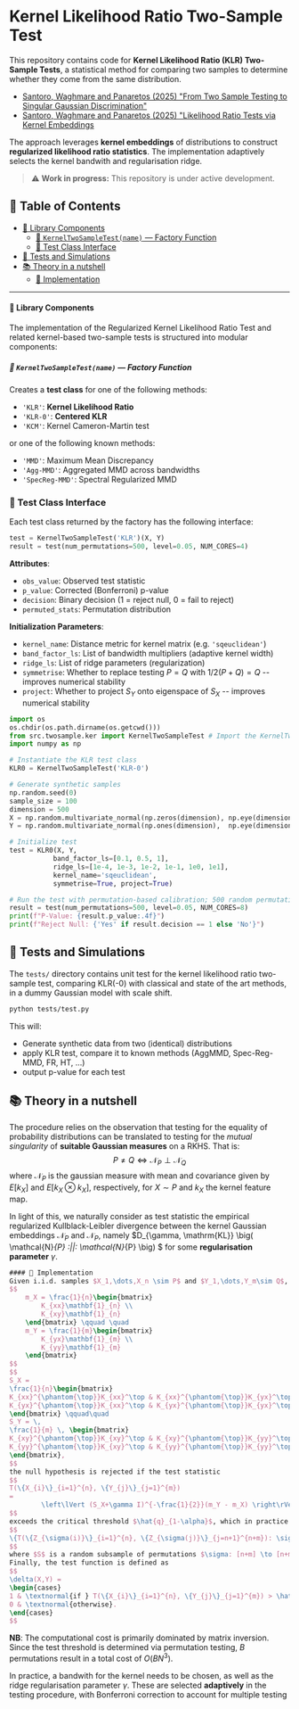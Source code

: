 
# Kernel Likelihood Ratio Two-Sample Test

This repository contains code for **Kernel Likelihood Ratio (KLR) Two-Sample Tests**, a statistical method for comparing two samples to determine whether they come from the same distribution.

* [Santoro, Waghmare and Panaretos (2025) "From Two Sample Testing to Singular Gaussian Discrimination"](https://arxiv.org/abs/2505.04613)
* [Santoro, Waghmare and Panaretos (2025) "Likelihood Ratio Tests via Kernel Embeddings]()

The approach leverages **kernel embeddings** of distributions to construct **regularized likelihood ratio statistics**.
The implementation adaptively selects the kernel bandwith and regularisation ridge.

> ⚠ **Work in progress:**
> This repository is under active development.


## 📑 Table of Contents

<!-- - [Kernel Likelihood Ratio Two-Sample Test](#kernel-likelihood-ratio-two-sample-test) -->
- [🧩 Library Components](#-library-components)
    - [🧪 `KernelTwoSampleTest(name)` — Factory Function](#-kerneltwosampletestname--factory-function)
    - [🧫 Test Class Interface](#-test-class-interface)
- [🔹 Tests and Simulations](#-tests-and-simulations)
- [📚 Theory in a nutshell](#-theory-in-a-nutshell)
    - [🔧 Implementation](#-implementation)


---


#### 🧩 Library Components
 
The implementation of the Regularized Kernel Likelihood Ratio Test and related kernel-based two-sample tests is structured into modular components:

##### 🧪 `KernelTwoSampleTest(name)` — Factory Function

Creates a **test class** for one of the following methods:
* `'KLR'`: **Kernel Likelihood Ratio**
* `'KLR-0'`: **Centered KLR**
* `'KCM'`: Kernel Cameron-Martin test

or one of the following known methods:

* `'MMD'`: Maximum Mean Discrepancy
* `'Agg-MMD'`: Aggregated MMD across bandwidths
* `'SpecReg-MMD'`: Spectral Regularized MMD


### 🧫 Test Class Interface

Each test class returned by the factory has the following interface:

```python
test = KernelTwoSampleTest('KLR')(X, Y)
result = test(num_permutations=500, level=0.05, NUM_CORES=4)
```

**Attributes**:

* `obs_value`: Observed test statistic
* `p_value`: Corrected (Bonferroni) p-value
* `decision`: Binary decision (1 = reject null, 0 = fail to reject)
* `permuted_stats`: Permutation distribution

**Initialization Parameters**:

* `kernel_name`: Distance metric for kernel matrix (e.g. `'sqeuclidean'`)
* `band_factor_ls`: List of bandwidth multipliers (adaptive kernel width)
* `ridge_ls`: List of ridge parameters (regularization)
* `symmetrise`: Whether to replace testing $P =Q$ with $1/2(P+Q) = Q$ -- improves numerical stability
* `project`: Whether to project $S_Y$ onto eigenspace of $S_X$ -- improves numerical stability




```python
import os
os.chdir(os.path.dirname(os.getcwd()))
from src.twosample.ker import KernelTwoSampleTest # Import the KernelTwoSampleTest class 
import numpy as np

# Instantiate the KLR test class
KLR0 = KernelTwoSampleTest('KLR-0')

# Generate synthetic samples
np.random.seed(0)
sample_size = 100
dimension = 500
X = np.random.multivariate_normal(np.zeros(dimension), np.eye(dimension), sample_size)
Y = np.random.multivariate_normal(np.ones(dimension),  np.eye(dimension), sample_size)

# Initialize test 
test = KLR0(X, Y, 
           band_factor_ls=[0.1, 0.5, 1], 
           ridge_ls=[1e-4, 1e-3, 1e-2, 1e-1, 1e0, 1e1],
           kernel_name='sqeuclidean',
           symmetrise=True, project=True)

# Run the test with permutation-based calibration; 500 random permutations, and 8 cores for parallel processing, significance level of 0.05
result = test(num_permutations=500, level=0.05, NUM_CORES=8) 
print(f"P-Value: {result.p_value:.4f}")
print(f"Reject Null: {'Yes' if result.decision == 1 else 'No'}")
```

## 🔹 Tests and Simulations

The `tests/` directory contains unit test for the kernel likelihood ratio two-sample test,
comparing KLR(-0) with classical and state of the art methods, in a dummy Gaussian model with scale shift.

```bash
python tests/test.py
```
This will:
* Generate synthetic data from two (identical) distributions
* apply KLR test, compare it to known methods (AggMMD, Spec-Reg-MMD, FR, HT, ...)
* output p-value for each test 



## 📚 Theory in a nutshell
The procedure relies on the observation that testing for the equality of probability distributions can be translated to testing for the *mutual singularity* of  **suitable Gaussian measures** on a RKHS. That is:
$$
P \neq Q \Longleftrightarrow \mathcal{N}_P \perp \mathcal{N}_Q
$$
where $\mathcal{N}_P$ is the gaussian measure with mean and covariance given by $E[k_X]$ and $E[k_X\otimes k_X]$, respectively, for $X\sim P$ and $k_X$ the kernel feature map.

In light of this, we naturally consider as test statistic the empirical regularized Kullblack-Leibler divergence  between the kernel Gaussian embeddings $\mathcal{N}_P$ and $\mathcal{N}_P$, namely  $D_{\gamma, \mathrm{KL}} \big( \mathcal{N}_{P} \:||\:  \mathcal{N}_{P} \big) $
for some **regularisation parameter** $\gamma$.


```latex
#### 🔧 Implementation
Given i.i.d. samples $X_1,\dots,X_n \sim P$ and $Y_1,\dots,Y_m\sim Q$, all quantities appearing in the above expression are estimated from (linear/quadratic forms of) the kernel matrices. Defining:
$$
    m_X = \frac{1}{n}\begin{bmatrix}
        K_{xx}\mathbf{1}_{n} \\
        K_{xy}\mathbf{1}_{n}
    \end{bmatrix} \qquad \quad
    m_Y = \frac{1}{m}\begin{bmatrix}
        K_{yx}\mathbf{1}_{m} \\
        K_{yy}\mathbf{1}_{m}
    \end{bmatrix}
$$
$$
S_X = 
\frac{1}{n}\begin{bmatrix}
K_{xx}^{\phantom{\top}}K_{xx}^\top & K_{xx}^{\phantom{\top}}K_{yx}^\top \\
K_{yx}^{\phantom{\top}}K_{xx}^\top & K_{yx}^{\phantom{\top}}K_{yx}^\top
\end{bmatrix} \qquad\quad
S_Y = \,
\frac{1}{m} \, \begin{bmatrix}
K_{xy}^{\phantom{\top}}K_{xy}^\top & K_{xy}^{\phantom{\top}}K_{yy}^\top \\
K_{yy}^{\phantom{\top}}K_{xy}^\top & K_{yy}^{\phantom{\top}}K_{yy}^\top
\end{bmatrix},
$$
the null hypothesis is rejected if the test statistic  
$$
T(\{X_{i}\}_{i=1}^{n}, \{Y_{j}\}_{j=1}^{m}) 
=
        \left\lVert (S_X+\gamma I)^{-\frac{1}{2}}(m_Y - m_X) \right\rVert  + \text{trace}\left(\log\left((S_X+\gamma I)^{-\frac{1}{2}}(S_Y+\gamma I)(S_X+\gamma I)^{-\frac{1}{2}}\right) - (S_Y+\gamma I)(S_X+\gamma I)^{-1} + I\right)
$$
exceeds the critical threshold $\hat{q}_{1-\alpha}$, which in practice is determined as the $(1-\alpha)$-th quantile of the test statistic’s permutation distribution:  
$$
\{T(\{Z_{\sigma(i)}\}_{i=1}^{n}, \{Z_{\sigma(j)}\}_{j=n+1}^{n+m}): \sigma \in S\},
$$  
where $S$ is a random subsample of permutations $\sigma: [n+m] \to [n+m]$ where $[n+m]= \{1, \dots, n+m\}$.
Finally, the test function is defined as  
$$
\delta(X,Y) = 
\begin{cases} 
1 & \textnormal{if } T(\{X_{i}\}_{i=1}^{n}, \{Y_{j}\}_{j=1}^{m}) > \hat{q}_{1-\alpha}, \\ 
0 & \textnormal{otherwise}.
\end{cases}
$$
```

**NB**:
 The computational cost is primarily dominated by matrix inversion. Since the test threshold is determined via permutation testing, $B$ permutations result in a total cost of $O(BN^3)$.  


In practice, a bandwith for the kernel needs to be chosen, as well as the ridge regularisation parameter $\gamma$. These are selected **adaptively** in the testing procedure, with Bonferroni correction to account for multiple testing

